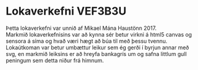 # Lokaverkefni  VEF3B3U
Þetta lokaverkefni var unnið af Mikael Mána Haustönn 2017.<br>
Markmið lokaverkefnisins var að kynna sér betur virkni á html5 canvas og sensora á síma og hvað væri hægt að búa til með þessu tvennu. 
Lokaútkoman var betur umbættur leikur sem ég gerði í byrjun annar með svg, en markmið leiksins er að hreyfa bankagrís um og safna littlum gull peningum sem detta niður frá himnum.
